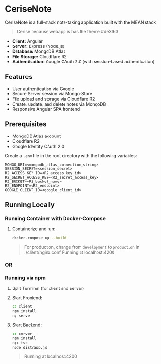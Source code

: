 # CeriseNote

CeriseNote is a full-stack note-taking application built with the MEAN stack
> Cerise because webapp is has the theme #de3163
- **Client:** Angular
- **Server:** Express (Node.js)
- **Database:** MongoDB Atlas
- **File Storage:** Cloudflare R2
- **Authentication:** Google OAuth 2.0 (with session-based authentication)

## Features

- User authentication via Google
- Secure Server session via Mongo-Store
- File upload and storage via Cloudflare R2
- Create, update, and delete notes via MongoDB
- Responsive Angular SPA frontend

## Prerequisites

- MongoDB Atlas account
- Cloudflare R2 
- Google Identity OAuth 2.0

Create a `.env` file in the root directory with the following variables:

```
MONGO_URI=<mongodb_atlas_connection_string>
SESSION_SECRET=<session_secret>
R2_ACCESS_KEY_ID=<R2_access_key_id>
R2_SECRET_ACCESS_KEY=<R2_secret_access_key>
R2_BUCKET=<R2_bucket_name>
R2_ENDPOINT=<R2_endpoint>
GOOGLE_CLIENT_ID=<google_client_id>
```


## Running Locally
### Running Container with Docker-Compose

1. Containerize and run:
   ```sh
   docker-compose up --build
   ```
   > For production, change from `development` to `production` in ./client/nginx.conf
   > Running at localhost:4200
### OR

### Running via npm

1. Split Terminal (for client and server)

2. Start Frontend:
    ```sh
   cd client
   npm install
   ng serve
   ```

3. Start Backend:
    ```sh
   cd server
   npm install
   npx tsc
   node dist/app.js
   ```

   > Running at localhost:4200
